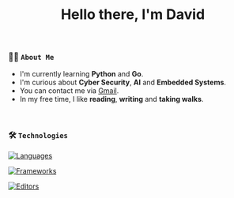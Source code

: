 <h1 align="center">
  Hello there, I'm David
</h1>

<br>

### 👋🏻  ️`About Me`

- I'm currently learning **Python** and **Go**.
- I'm curious about **Cyber Security**, **AI** and **Embedded Systems**.
- You can contact me via <a href="mailto:dvdabati@gmail.com">Gmail</a>.
- In my free time, I like **reading**, **writing** and **taking walks**.

<br>

### 🛠  ️`Technologies`

[![Languages](https://skillicons.dev/icons?i=c,java,ruby,js,html,css,kotlin)](https://skillicons.dev)

[![Frameworks](https://skillicons.dev/icons?i=react,rails)](https://skillicons.dev)

[![Editors](https://skillicons.dev/icons?i=neovim,vscode,androidstudio)](https://skillicons.dev)
